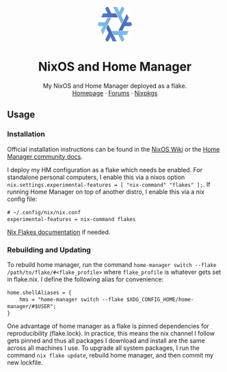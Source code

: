 <div align="center">
  <a href="https://github.com/Ajlow2000/nixos">
    <img src="images/nix-snowflake.svg" alt="Logo" width="80" height="80">
  </a>

  <h1 align="center">NixOS and Home Manager</h1>

  <p align="center">
    My NixOS and Home Manager deployed as a flake.
    <br />
    <a href="https://nixos.org/">Homepage</a>
    ·
    <a href="https://discourse.nixos.org/">Forums</a>
    ·
    <a href="https://search.nixos.org/packages">Nixpkgs</a>
  </p>
</div>

## Usage

### Installation
Official installation instructions can be found in the 
[NixOS Wiki](https://nixos.wiki/wiki/Home_Manager) or the
[Home Manager community docs](https://nix-community.github.io/home-manager/).


I deploy my HM configuration as a flake which needs be enabled.
For standalone personal computers, I enable this via a nixos
option `nix.settings.experimental-features = [ "nix-command" "flakes" ];`.
If running Home Manager on top of another distro, I enable this
via a nix config file:
```
# ~/.config/nix/nix.conf
experimental-features = nix-command flakes 
```
[Nix Flakes documentation](https://nixos.wiki/wiki/Flakes) if
needed.

### Rebuilding and Updating
To rebuild home manager, run the command `home-manager switch
--flake /path/to/flake/#<flake_profile>` where `flake_profile` is
whatever gets set in flake.nix.  I define the following
alias for convenience:
```
home.shellAliases = {
    hms = "home-manager switch --flake $XDG_CONFIG_HOME/home-manager/#$USER";
}
```

One advantage of home manager as a flake is pinned dependencies for reproducibility (flake.lock).
In practice, this means the nix channel I follow gets pinned and
thus all packages I download and install are the same across
all machines I use. To upgrade all system packages, I run the
command ```nix flake update```, rebuild home manager, and then 
commit my new lockfile.
